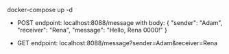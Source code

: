 docker-compose up -d

- POST endpoint: localhost:8088/message with body:
{
    "sender": "Adam",
    "receiver": "Rena",
    "message": "Hello, Rena 0000!"
}

- GET endpoint: localhost:8088/message?sender=Adam&receiver=Rena

